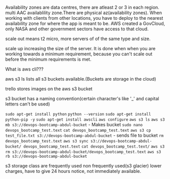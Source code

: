 Availability zones are data centres, there are atleast 2 or 3 in each region. multi AAC availablility zone.There are physical az(availability zones). When working with clients from other locations, you have to deploy to the nearest availability zone for where the app is meant to be. AWS created a GovCloud, only NASA and other government sectors have access to that cloud.

scale out means t2 micro, more servers of of the same type and size.

scale up increasing the size of the server. It is done when when you are working towards a minimum requirement, because you can't scale out before the minimum requirements is met.

What is aws cli??? 

 aws s3 ls lists all s3 buckets available.(Buckets are storage in the cloud)

trello stores images on the aws s3 bucket

s3 bucket has a naming convention(certain character's like '_' and capital letters can't be used)

 `sudo apt-get install python`
 `python --version`
 `sudo apt-get install python-pip -y`
 `sudo apt-get install awscli`
`aws configure`
`aws s3 ls`
`aws s3 mb s3://devops-bootcamp-abdul-bucket` - Makes bucket
`sudo nano devops_bootcamp_test.text`
`cat devops_bootcamp_test.text`
`aws s3 cp test_file.txt s3://devops-bootcamp-abdul-bucket` - sends file to bucket
`rm devops_bootcamp_test.text`
`aws s3 sync s3://devops-bootcamp-abdul-bucket/ devops_bootcamp_test.text`
 `cat devops_bootcamp_test.text/`
`aws s3 rm s3://devops-bootcamp-abdul-bucket/devops_bootcamp_test.text`
`aws s3 rb s3://devops-bootcamp-abdul-bucket`



s3 storage class are frequently used non frequently used(s3 glacier) lower charges, have to give 24 hours notice, not immediately available.

